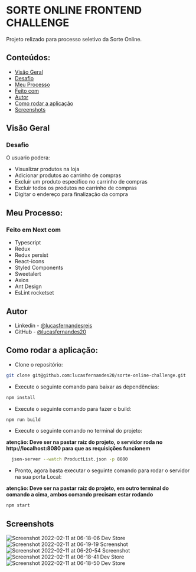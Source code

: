 # SORTE ONLINE FRONTEND CHALLENGE

Projeto relizado para processo seletivo da Sorte Online.

## Conteúdos:

  - [Visão Geral](#visão-geral)
  - [Desafio](#desafio)
  - [Meu Processo](#meu-processo)
  - [Feito com](#feito-em-next-com)
  - [Autor](#autor)
  - [Como rodar a aplicação](#como-rodar-a-aplicação)
  - [Screenshots](#screenshots)

## Visão Geral

### Desafio

O usuario podera:

- Visualizar produtos na loja
- Adicionar produtos ao carrinho de compras
- Excluir um produto especifico no carrinho de compras
- Excluir todos os produtos no carrinho de compras
- Digitar o endereço para finalização da compra


## Meu Processo:

### Feito em Next com

- Typescript
- Redux
- Redux persist
- React-icons
- Styled Components
- Sweetalert
- Axios
- Ant Design
- EsLint rocketset


## Autor

- Linkedin - [@lucasfernandesreis](https://www.linkedin.com/in/lucasfernandesreis/)
- GitHub - [@lucasfernandes20](https://github.com/lucasfernandes20)


## Como rodar a aplicação:
  
  - Clone o repositório:
  
  ```sh
  git clone git@github.com:lucasfernandes20/sorte-online-challenge.git
  ```
  
  - Execute o seguinte comando para baixar as dependências:
  
   ```sh
  npm install
  ```
  
  - Execute o seguinte comando para fazer o build:
  
  ```sh
  npm run build
  ```
  
  - Execute o seguinte comando no terminal do projeto:
  
  **atenção: Deve ser na pastar raiz do projeto, o servidor roda no http://localhost:8080 para que as requisições funcionem**
  
  ```sh
    json-server --watch ProductList.json -p 8080
```
  
  - Pronto, agora basta executar o seguinte comando para rodar o servidor na sua porta Local:

  **atenção: Deve ser na pastar raiz do projeto, em outro terminal do comando a cima, ambos comando precisam estar rodando**
  
  ```sh
  npm start
  ```
  
## Screenshots

![Screenshot 2022-02-11 at 06-18-06 Dev Store](https://user-images.githubusercontent.com/82236429/153671904-1d92c9cc-67e7-4461-a742-06e59ce4f0c7.png)
![Screenshot 2022-02-11 at 06-19-19 Screenshot](https://user-images.githubusercontent.com/82236429/153671913-d920a1aa-6348-40f4-9e52-e85688ce420e.png)
![Screenshot 2022-02-11 at 06-20-54 Screenshot](https://user-images.githubusercontent.com/82236429/153671970-e3ad371c-bc37-436d-b997-9044aace8392.png)
![Screenshot 2022-02-11 at 06-18-41 Dev Store](https://user-images.githubusercontent.com/82236429/153671950-2190b44d-a101-4f3b-a18b-70b53e6b6a87.png)
![Screenshot 2022-02-11 at 06-18-50 Dev Store](https://user-images.githubusercontent.com/82236429/153671963-3b547057-4193-4ab1-a788-91d11b9a8fef.png)




